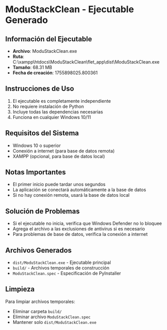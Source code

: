 
# ModuStackClean - Ejecutable Generado

## Información del Ejecutable
- **Archivo**: ModuStackClean.exe
- **Ruta**: C:\xampp\htdocs\ModuStackClean\flet_app\dist\ModuStackClean.exe
- **Tamaño**: 68.31 MB
- **Fecha de creación**: 1755898025.800361

## Instrucciones de Uso
1. El ejecutable es completamente independiente
2. No requiere instalación de Python
3. Incluye todas las dependencias necesarias
4. Funciona en cualquier Windows 10/11

## Requisitos del Sistema
- Windows 10 o superior
- Conexión a internet (para base de datos remota)
- XAMPP (opcional, para base de datos local)

## Notas Importantes
- El primer inicio puede tardar unos segundos
- La aplicación se conectará automáticamente a la base de datos
- Si no hay conexión remota, usará la base de datos local

## Solución de Problemas
- Si el ejecutable no inicia, verifica que Windows Defender no lo bloquee
- Agrega el archivo a las exclusiones de antivirus si es necesario
- Para problemas de base de datos, verifica la conexión a internet

## Archivos Generados
- `dist/ModuStackClean.exe` - Ejecutable principal
- `build/` - Archivos temporales de construcción
- `ModuStackClean.spec` - Especificación de PyInstaller

## Limpieza
Para limpiar archivos temporales:
- Eliminar carpeta `build/`
- Eliminar archivo `ModuStackClean.spec`
- Mantener solo `dist/ModuStackClean.exe`
